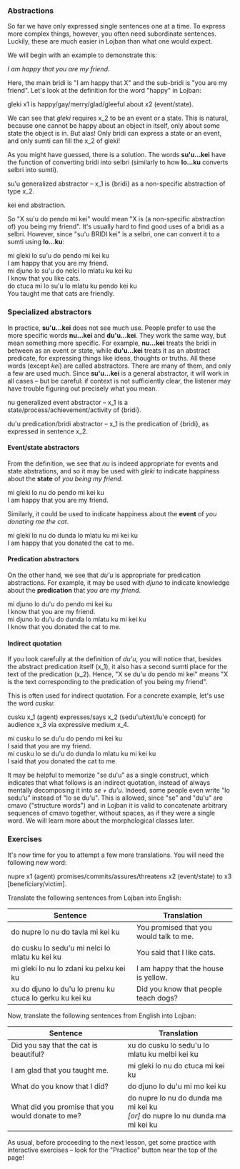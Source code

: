 ### Abstractions

So far we have only expressed single sentences one at a time.
To express more complex things, however, you often need subordinate sentences.
Luckily, these are much easier in Lojban than what one would expect.

We will begin with an example to demonstrate this:

<span class="hspace" /> _I am happy that you are my friend._

Here, the main bridi is "I am happy that X" and the sub-bridi is "you are my friend".
Let's look at the definition for the word "happy" in Lojban:

<span class="definition-head">gleki</span> x1 is happy/gay/merry/glad/gleeful about x2 (event/state).

We can see that _gleki_ requires x_2 to be an event or a state.
This is natural, because one cannot be happy about an object in itself, only about some state the object is in.
But alas!
Only bridi can express a state or an event, and only sumti can fill the x_2 of gleki!

As you might have guessed, there is a solution.
The words **su'u...kei** have the function of converting bridi into selbri (similarly to how **lo...ku** converts selbri into sumti).

<span class="definition-head">su'u</span> generalized abstractor &ndash; x_1 is {bridi} as a non-specific abstraction of type x_2.

<span class="definition-head">kei</span> end abstraction.

So "X su'u do pendo mi kei" would mean "X is (a non-specific abstraction of) you being my friend".
It's usually hard to find good uses of a bridi as a selbri.
However, since "su'u BRIDI kei" is a selbri, one can convert it to a sumti using **lo...ku**:

<div class="translation-source">
mi gleki lo su'u do pendo mi kei ku
</div>
<div class="translation-target">
I am happy that you are my friend.
</div>

<div class="translation-source">
mi djuno lo su'u do nelci lo mlatu ku kei ku
</div>
<div class="translation-target">
I know that you like cats.
</div>

<div class="translation-source">
do ctuca mi lo su'u lo mlatu ku pendo kei ku
</div>
<div class="translation-target">
You taught me that cats are friendly.
</div>

### Specialized abstractors

In practice, **su'u...kei** does not see much use.
People prefer to use the more specific words **nu...kei** and **du'u...kei**.
They work the same way, but mean something more specific.
For example, **nu...kei** treats the bridi in between as an event or state, while **du'u...kei** treats it as an abstract predicate, for expressing things like ideas, thoughts or truths.
All these words (except _kei_) are called abstractors.
There are many of them, and only a few are used much.
Since **su'u...kei** is a general abstractor, it will work in all cases &ndash; but be careful: if context is not sufficiently clear, the listener may have trouble figuring out precisely what you mean.

<span class="definition-head">nu</span> generalized event abstractor &ndash; x_1 is a state/process/achievement/activity of {bridi}.

<span class="definition-head">du'u</span> predication/bridi abstractor &ndash; x_1 is the predication of {bridi}, as expressed in sentence x_2.

#### Event/state abstractors

From the definition, we see that _nu_ is indeed appropriate for events and state abstrations, and so it may be used with _gleki_ to indicate happiness about the **state** of _you being my friend_.

<div class="translation-source">
mi gleki lo nu do pendo mi kei ku
</div>
<div class="translation-target">
I am happy that you are my friend.
</div>

Similarly, it could be used to indicate happiness about the **event** of _you donating me the cat_.

<div class="translation-source">
mi gleki lo nu do dunda lo mlatu ku mi kei ku
</div>
<div class="translation-target">
I am happy that you donated the cat to me.
</div>

#### Predication abstractors

On the other hand, we see that _du'u_ is appropriate for predication abstractions.
For example, it may be used with _djuno_ to indicate knowledge about the **predication** that _you are my friend_.

<div class="translation-source">
mi djuno lo du'u do pendo mi kei ku
</div>
<div class="translation-target">
I know that you are my friend.
</div>

<div class="translation-source">
mi djuno lo du'u do dunda lo mlatu ku mi kei ku
</div>
<div class="translation-target">
I know that you donated the cat to me.
</div>


#### Indirect quotation

If you look carefully at the definition of _du'u_, you will notice that, besides the abstract predication itself (x_1), it also has a second sumti place for the text of the predication (x_2).
Hence, "X se du'u do pendo mi kei" means "X is the text corresponding to the predication of you being my friend".

This is often used for indirect quotation.
For a concrete example, let's use the word _cusku_:

<span class="definition-head">cusku</span> x_1 (agent) expresses/says x_2 (sedu'u/text/lu'e concept) for audience x_3 via expressive medium x_4.

<div class="translation-source">
mi cusku lo se du'u do pendo mi kei ku
</div>
<div class="translation-target">
I said that you are my friend.
</div>

<div class="translation-source">
mi cusku lo se du'u do dunda lo mlatu ku mi kei ku
</div>
<div class="translation-target">
I said that you donated the cat to me.
</div>

It may be helpful to memorize "se du'u" as a single construct, which indicates that what follows is an indirect quotation, instead of always mentally decomposing it into _se + du'u_.
Indeed, some people even write "lo sedu'u" instead of "lo se du'u".
This is allowed, since "se" and "du'u" are cmavo ("structure words") and in Lojban it is valid to concatenate arbitrary sequences of cmavo together, without spaces, as if they were a single word.
We will learn more about the morphological classes later.
<!--This is allowed, since in Lojban it is valid to concatenate arbitrary sequences of cmavo together, without spaces, as if they were a single word.-->

### Exercises

It's now time for you to attempt a few more translations.
You will need the following new word:

<span class="definition-head">nupre</span> x1 (agent) promises/commits/assures/threatens x2 (event/state) to x3 [beneficiary/victim].

Translate the following sentences from Lojban into English:

|Sentence|Translation|
|--------|-----------|
|do nupre lo nu do tavla mi kei ku|<span class="spoiler-answer">You promised that you would talk to me.</span>|
|do cusku lo sedu'u mi nelci lo mlatu ku kei ku|<span class="spoiler-answer">You said that I like cats.</span>|
|mi gleki lo nu lo zdani ku pelxu kei ku|<span class="spoiler-answer">I am happy that the house is yellow.</span>|
|xu do djuno lo du'u lo prenu ku ctuca lo gerku ku kei ku|<span class="spoiler-answer">Did you know that people teach dogs?</span>|

Now, translate the following sentences from English into Lojban:

|Sentence|Translation|
|--------|-----------|
|Did you say that the cat is beautiful?|<span class="spoiler-answer">xu do cusku lo sedu'u lo mlatu ku melbi kei ku</span>|
|I am glad that you taught me.|<span class="spoiler-answer">mi gleki lo nu do ctuca mi kei ku</span>|
|What do you know that I did?|<span class="spoiler-answer">do djuno lo du'u mi mo kei ku</span>|
|What did you promise that you would donate to me?|<span class="spoiler-answer">do nupre lo nu do dunda ma mi kei ku <br/> _[or]_ do nupre lo nu dunda ma mi kei ku</span>|

As usual, before proceeding to the next lesson, get some practice with interactive exercises &ndash; look for the "Practice" button near the top of the page!
